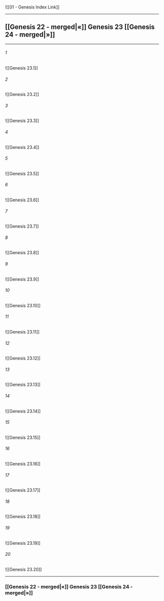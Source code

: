 ![[01 - Genesis Index Link]]

---
##  [[Genesis 22 - merged|«]] Genesis 23 [[Genesis 24 - merged|»]]

---

###### 1
![[Genesis 23.1]] 

###### 2
![[Genesis 23.2]] 

###### 3
![[Genesis 23.3]] 

###### 4
![[Genesis 23.4]]

###### 5 
![[Genesis 23.5]] 

###### 6
![[Genesis 23.6]] 

###### 7
![[Genesis 23.7]] 

###### 8
![[Genesis 23.8]] 

###### 9
![[Genesis 23.9]] 

###### 10
![[Genesis 23.10]] 

###### 11
![[Genesis 23.11]] 

###### 12
![[Genesis 23.12]]

###### 13
![[Genesis 23.13]] 

###### 14
![[Genesis 23.14]] 

###### 15
![[Genesis 23.15]]

###### 16
![[Genesis 23.16]] 

###### 17
![[Genesis 23.17]]

###### 18
![[Genesis 23.18]] 

###### 19
![[Genesis 23.19]] 

###### 20
![[Genesis 23.20]]


---
###  [[Genesis 22 - merged|«]] Genesis 23 [[Genesis 24 - merged|»]]
